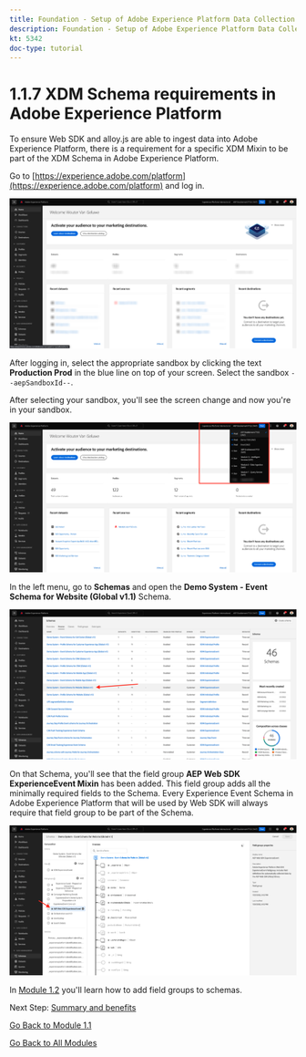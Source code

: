 ```yaml
---
title: Foundation - Setup of Adobe Experience Platform Data Collection and the Web SDK extension - XDM Schema requirements in Adobe Experience Platform
description: Foundation - Setup of Adobe Experience Platform Data Collection and the Web SDK extension - XDM Schema requirements in Adobe Experience Platform
kt: 5342
doc-type: tutorial
---
```

# 1.1.7 XDM Schema requirements in Adobe Experience Platform

To ensure Web SDK and alloy.js are able to ingest data into Adobe Experience Platform, there is a requirement for a specific XDM Mixin to be part of the XDM Schema in Adobe Experience Platform.

Go to [https://experience.adobe.com/platform](https://experience.adobe.com/platform) and log in.

![AEP Debugger](./images/exp1.png)

After logging in, select the appropriate sandbox by clicking the text **Production Prod** in the blue line on top of your screen. Select the sandbox `--aepSandboxId--`.

After selecting your sandbox, you'll see the screen change and now you're in your sandbox.

![AEP Debugger](./images/exp2.png)

In the left menu, go to **Schemas** and open the **Demo System - Event Schema for Website (Global v1.1)** Schema.

![AEP Debugger](./images/exp3.png)

On that Schema, you'll see that the field group **AEP Web SDK ExperienceEvent Mixin** has been added. This field group adds all the minimally required fields to the Schema. Every Experience Event Schema in Adobe Experience Platform that will be used by Web SDK will always require that field group to be part of the Schema.

![AEP Debugger](./images/exp4.png)

In [Module 1.2](./../module1.2/data-ingestion.md) you'll learn how to add field groups to schemas.

Next Step: [Summary and benefits](./summary.md)

[Go Back to Module 1.1](./data-ingestion-launch-web-sdk.md)

[Go Back to All Modules](./../../../overview.md)
